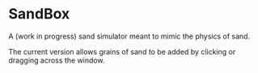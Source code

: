 # SandBox
A (work in progress) sand simulator meant to mimic the physics of sand.

The current version allows grains of sand to be added by clicking or dragging across the window.

